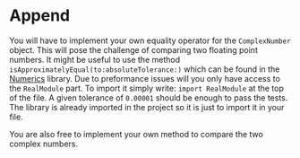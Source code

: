 # Append

You will have to implement your own equality operator for the `ComplexNumber` object.
This will pose the challenge of comparing two floating point numbers.
It might be useful to use the method `isApproximatelyEqual(to:absoluteTolerance:)` which can be found in the [Numerics][swift-numberics] library.
Due to preformance issues will you only have access to the `RealModule` part.
To import it simply write: `import RealModule` at the top of the file.
A given tolerance of `0.00001` should be enough to pass the tests.
The library is already imported in the project so it is just to import it in your file.

You are also free to implement your own method to compare the two complex numbers.

[swift-numberics]: https://github.com/apple/swift-numerics
